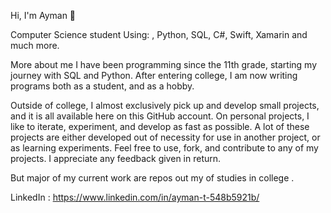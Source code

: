 Hi, I'm Ayman 👋

Computer Science student
Using: , Python, SQL, C#, Swift, Xamarin and much more.

More about me I have been programming since the 11th grade, starting my journey with SQL and Python. After entering college, I am now writing programs both as a student, and as a hobby.

Outside of college, I almost exclusively pick up and develop small projects, and it is all available here on this GitHub account. On personal projects, I like to iterate, experiment, and develop as fast as possible. A lot of these projects are either developed out of necessity for use in another project, or as learning experiments. Feel free to use, fork, and contribute to any of my projects. I appreciate any feedback given in return.

But major of my current work are repos out my of studies in college .

LinkedIn : https://www.linkedin.com/in/ayman-t-548b5921b/
